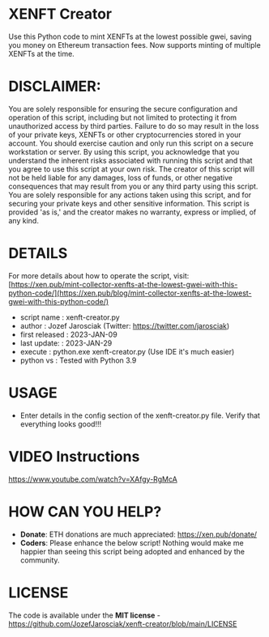 # XENFT Creator
Use this Python code to mint XENFTs at the lowest possible gwei, saving you money on Ethereum transaction fees.
Now supports minting of multiple XENFTs at the time.

# DISCLAIMER:
You are solely responsible for ensuring the secure configuration and operation of this script, including but not limited to protecting it from unauthorized access by third parties. Failure to do so may result in the loss of your private keys, XENFTs or other cryptocurrencies stored in your account. You should exercise caution and only run this script on a secure workstation or server.
By using this script, you acknowledge that you understand the inherent risks associated with running this script and that you agree to use this script at your own risk.
The creator of this script will not be held liable for any damages, loss of funds, or other negative consequences that may result from you or any third party using this script.
You are solely responsible for any actions taken using this script, and for securing your private keys and other sensitive information.
This script is provided 'as is,' and the creator makes no warranty, express or implied, of any kind.

# DETAILS
For more details about how to operate the script, visit: [https://xen.pub/mint-collector-xenfts-at-the-lowest-gwei-with-this-python-code/](https://xen.pub/blog/mint-collector-xenfts-at-the-lowest-gwei-with-this-python-code/)

- script name    : xenft-creator.py
- author         : Jozef Jarosciak (Twitter: https://twitter.com/jarosciak)
- first released : 2023-JAN-09
- last update:   : 2023-JAN-29
- execute        : python.exe xenft-creator.py (Use IDE it's much easier)
- python vs      : Tested with Python 3.9

# USAGE
- Enter details in the config section of the xenft-creator.py file. Verify that everything looks good!!!

# VIDEO Instructions
https://www.youtube.com/watch?v=XAfgy-RgMcA

# HOW CAN YOU HELP?
- **Donate**: ETH donations are much appreciated: https://xen.pub/donate/
- **Coders**: Please enhance the below script! Nothing would make me happier than seeing this script being adopted and enhanced by the community.

# LICENSE
The code is available under the **MIT license** - https://github.com/JozefJarosciak/xenft-creator/blob/main/LICENSE
